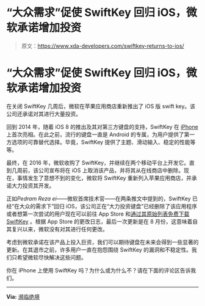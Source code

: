 # “大众需求”促使 SwiftKey 回归 iOS，微软承诺增加投资

> 原文：<https://www.xda-developers.com/swiftkey-returns-to-ios/>

# “大众需求”促使 SwiftKey 回归 iOS，微软承诺增加投资

在关闭 SwiftKey 几周后，微软在苹果应用商店重新推出了 iOS 版 swift key。该公司还承诺对其进行大量投资。

回到 2014 年，随着 iOS 8 的推出及其对第三方键盘的支持，SwiftKey 在 [iPhone](http://xda-developers.com/best-iphone) 上首次亮相。在此之前，流行的键盘一直是 Android 的专属，为用户提供了第一方选项的可靠替代选择。毕竟，SwiftKey 提供了主题、滑动输入、稳定的性能等等。

最终，在 2016 年，微软收购了 SwiftKey，并继续在两个移动平台上开发它。直到几周前，该公司宣布将在 iOS 上取消该产品，并将其从在线商店中删除。现在，事情发生了意想不到的变化，微软将 SwiftKey 重新列入苹果应用商店，并承诺大力投资其开发。

正如*Pedram Reza ei*——微软首席技术官——在两条推文中提到的，SwiftKey 已经“在大众的需求下”回归 iOS，该公司正在“大力投资键盘”已经删除了该应用程序或者想第一次尝试的用户现在可以前往 App Store 和[通过其原始列表免费下载 SwiftKey](https://apps.apple.com/us/app/microsoft-swiftkey-keyboard/id911813648) 。根据 App Store 的更改日志，最后一次更新是在 8 月份，这意味着自其复兴以来，微软没有对其进行任何更改。

考虑到微软承诺在该产品上投入巨资，我们可以期待键盘在未来会得到一些显著的更新。在其退市之前，许多用户一直在抱怨围绕 SwiftKey 的漏洞和不稳定性。我们只希望微软尽快解决这些问题。

你在 iPhone 上使用 SwiftKey 吗？为什么或为什么不？请在下面的评论区告诉我们。

* * *

**Via:** [濒临绝境](https://www.theverge.com/2022/11/18/23467204/swiftkey-ios-iphone-app-store-return-back-microsoft)